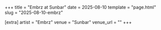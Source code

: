 +++
title = "Embrz at Sunbar"
date = 2025-08-10
template = "page.html"
slug = "2025-08-10-embrz"

[extra]
artist = "Embrz"
venue = "Sunbar"
venue_url = ""
+++
